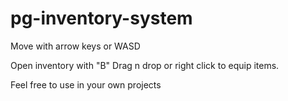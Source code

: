 # pg-inventory-system

Move with arrow keys or WASD

Open inventory with "B"
Drag n drop or right click to equip items.

Feel free to use in your own projects
